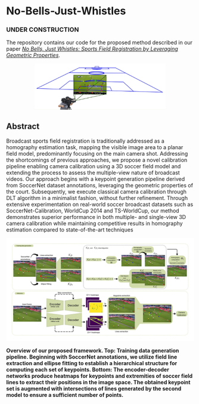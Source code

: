 # No-Bells-Just-Whistles

### UNDER CONSTRUCTION

The repository contains our code for the proposed method described in our paper [*No Bells, Just Whistles: Sports Field Registration by Leveraging Geometric Properties*](https://arxiv.org/abs/2404.08401).

<p align="center"><img src=figures/FieldReconstruction-1.png width="70%" height="70%"></p>

## Abstract
Broadcast sports field registration is traditionally addressed as a homography estimation task, mapping the visible image area to a planar field model, predominantly focusing on the main camera shot. Addressing the shortcomings of previous approaches, we propose a novel calibration pipeline enabling camera calibration using a 3D soccer field model and extending the process to assess the multiple-view nature of broadcast videos. Our approach begins with a keypoint generation pipeline derived from SoccerNet dataset annotations, leveraging the geometric properties of the court. Subsequently, we execute classical camera calibration through DLT algorithm in a minimalist fashion, without further refinement. Through extensive experimentation on real-world soccer broadcast datasets such as SoccerNet-Calibration, WorldCup 2014 and TS-WorldCup, our method demonstrates superior performance in both multiple- and single-view 3D camera calibration while maintaining competitive results in homography estimation compared to state-of-the-art techniques
<p align="center"><img src=figures/Pipeline_r.png></p>
<strong>Overview of our proposed framework. Top: Training data generation pipeline. Beginning with SoccerNet annotations,
we utilize field line extraction and ellipse fitting to establish a hierarchical structure for computing each set of keypoints. Bottom: The
encoder-decoder networks produce heatmaps for keypoints and extremities of soccer field lines to extract their positions in the image space.
The obtained keypoint set is augmented with intersections of lines generated by the second model to ensure a sufficient number of points.</strong>

